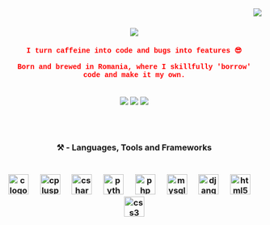 <img align="right" src="https://visitor-badge.laobi.icu/badge?page_id=Mayonnaise9886.Mayonnaise9886" />

<h1 align="center">
    <img src="https://readme-typing-svg.herokuapp.com/?font=Courier+New&size=35&center=true&vCenter=true&width=500&height=70&duration=3200&color=FF6347&lines=Oh,+you+found+me!;Welcome,+I+guess+🙄;" />
</h1>

<h4 align="center" style="font-family: 'Courier New', monospace; color: red;">
  I turn caffeine into code and bugs into features 😎<br/><br/>
  Born and brewed in Romania, where I skillfully 'borrow' code and make it my own.
</h4>

<br/>

<div align="center"> 
  <a href="mailto:robertpintilie55@gmail.com" style="text-decoration: none;">
    <img src="https://img.shields.io/badge/Gmail-333333?style=for-the-badge&logo=gmail&logoColor=red" />
  </a>
  <a href="https://linkedin.com/in/-Blank for now-" target="_blank" style="text-decoration: none;">
    <img src="https://img.shields.io/badge/LinkedIn-0077B5?style=for-the-badge&logo=linkedin&logoColor=white" />
  </a>
  <a href="https://Mayonnaise9886.github.io" target="_blank">
     <img src="https://img.shields.io/badge/Portfolio-FF5722?style=for-the-badge&logo=todoist&logoColor=white" target="_blank" /> 
  </a>

</div>

<br/><br/>

<div align="center">
<h3>⚒️ - Languages, Tools and Frameworks<h3>
  <br>
  <img src="https://skillicons.dev/icons?i=c" height="40" alt="c logo" />
  <img width="15" />
  <img src="https://skillicons.dev/icons?i=cpp" height="40" alt="cplusplus logo" />
  <img width="15" />
  <img src="https://skillicons.dev/icons?i=cs" height="40" alt="csharp logo" />
  <img width="15" />
  <img src="https://skillicons.dev/icons?i=py" height="40" alt="python logo" />
  <img width="15" />
  <img src="https://skillicons.dev/icons?i=php" height="40" alt="php logo"  />
  <img width="15" />
  <img src="https://skillicons.dev/icons?i=mysql" height="40" alt="mysql logo"  />
  <img width="15" /> 
  <img src="https://skillicons.dev/icons?i=django" height="40" alt="django logo"  />
  <img width="15" />
  <img src="https://skillicons.dev/icons?i=html" height="40" alt="html5 logo"  />
  <img width="15" />

  <img src="https://skillicons.dev/icons?i=css" height="40" alt="css3 logo" />
</div>










